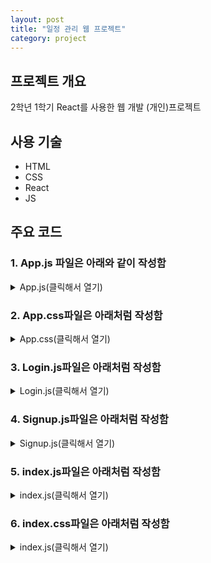 ```yaml
---
layout: post
title: "일정 관리 웹 프로젝트"
category: project
---
```


## 프로젝트 개요
2학년 1학기 React를 사용한 웹 개발 (개인)프로젝트

## 사용 기술
- HTML
- CSS
- React
- JS

## 주요 코드
### 1. App.js 파일은 아래와 같이 작성함

<details>
<summary>App.js(클릭해서 열기)</summary>
  <script src="https://gist.github.com/jjoon1234/9d79a8f6e98f3dce63d6f9ec7ea124c9.js"></script>
</details>


### 2. App.css파일은 아래처럼 작성함

<details>
<summary>App.css(클릭해서 열기)</summary>
  <script src="https://gist.github.com/jjoon1234/6551d54f75d9f799e3cf7c996d0aa286.js"></script>
</details>


### 3. Login.js파일은 아래처럼 작성함

<details>
<summary>Login.js(클릭해서 열기)</summary>
</details>

### 4. Signup.js파일은 아래처럼 작성함

<details>
<summary>Signup.js(클릭해서 열기)</summary>
</details>

### 5. index.js파일은 아래처럼 작성함

<details>
<summary>index.js(클릭해서 열기)</summary>
</details>

### 6. index.css파일은 아래처럼 작성함

<details>
<summary>index.js(클릭해서 열기)</summary>
</details>
